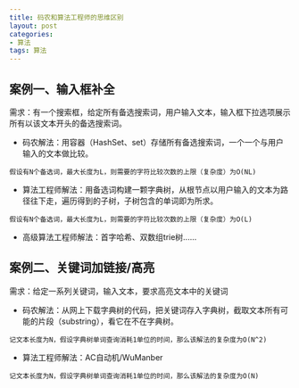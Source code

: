```yaml
---
title: 码农和算法工程师的思维区别
layout: post
categories:
- 算法
tags: 算法
---
```


## 案例一、输入框补全
需求：有一个搜索框，给定所有备选搜索词，用户输入文本，输入框下拉选项展示所有以该文本开头的备选搜索词。

- 码农解法：用容器（HashSet、set）存储所有备选搜索词，一个一个与用户输入的文本做比较。
```
假设有N个备选词，最大长度为L，则需要的字符比较次数的上限（复杂度）为O(NL)
```

- 算法工程师解法：用备选词构建一颗字典树，从根节点以用户输入的文本为路径往下走，遍历得到的子树，子树包含的单词即为所求。
```
假设有N个备选词，最大长度为L，则需要的字符比较次数的上限（复杂度）为O(L)
```

- 高级算法工程师解法：首字哈希、双数组trie树......


## 案例二、关键词加链接/高亮
需求：给定一系列关键词，输入文本，要求高亮文本中的关键词
- 码农解法：从网上下载字典树的代码，把关键词存入字典树，截取文本所有可能的片段（substring），看它在不在字典树。
```
记文本长度为N，假设字典树单词查询消耗1单位的时间，那么该解法的复杂度为O(N^2)
```

- 算法工程师解法：AC自动机/WuManber
```
记文本长度为N，假设字典树单词查询消耗1单位的时间，那么该解法的复杂度为O(N)
```
